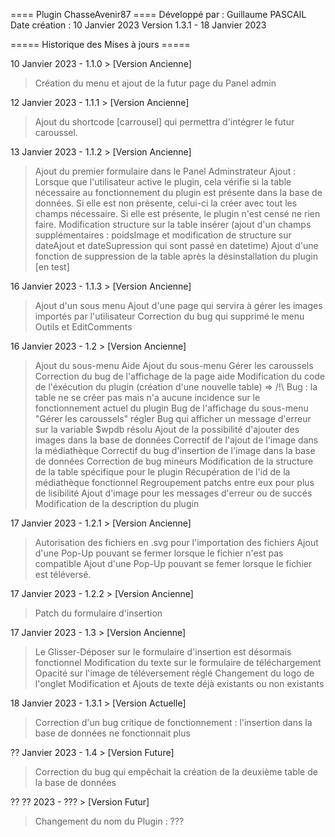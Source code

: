 ==== Plugin ChasseAvenir87 ====
Développé par : Guillaume PASCAIL
Date création : 10 Janvier 2023
Version 1.3.1 - 18 Janvier 2023

===== Historique des Mises à jours =====

10 Janvier 2023 - 1.1.0 > [Version Ancienne]
> Création du menu et ajout de la futur page du Panel admin

12 Janvier 2023 - 1.1.1 > [Version Ancienne]
> Ajout du shortcode [carrousel] qui permettra d'intégrer le futur caroussel.

13 Janvier 2023 - 1.1.2 > [Version Ancienne]
> Ajout du premier formulaire dans le Panel Adminstrateur
> Ajout : Lorsque que l'utilisateur active le plugin, cela vérifie si la table nécessaire au fonctionnement du plugin est présente dans la base de données.
> Si elle est non présente, celui-ci la créer avec tout les champs nécessaire.
> Si elle est présente, le plugin n'est censé ne rien faire.
> Modification structure sur la table insérer (ajout d'un champs supplémentaires : poidsImage et modification de structure sur dateAjout et dateSupression qui sont passé en datetime)
> Ajout d'une fonction de suppression de la table après la désinstallation du plugin [en test]

16 Janvier 2023 - 1.1.3 > [Version Ancienne]
> Ajout d'un sous menu
> Ajout d'une page qui servira à gérer les images importés par l'utilisateur
> Correction du bug qui supprimé le menu Outils et EditComments

16 Janvier 2023 - 1.2 > [Version Ancienne]
> Ajout du sous-menu Aide
> Ajout du sous-menu Gérer les caroussels
> Correction du bug de l'affichage de la page aide
> Modification du code de l'éxécution du plugin (création d'une nouvelle table) => /!\ Bug : la table ne se créer pas mais n'a aucune incidence sur le fonctionnement actuel du plugin
> Bug de l'affichage du sous-menu "Gérer les caroussels" régler
> Bug qui afficher un message d'erreur sur la variable $wpdb résolu
> Ajout de la possibilité d'ajouter des images dans la base de données 
> Correctif de l'ajout de l'image dans la médiathèque
> Correctif du bug d'insertion de l'image dans la base de données
> Correction de bug mineurs
> Modification de la structure de la table spécifique pour le plugin
> Récupération de l'id de la médiathèque fonctionnel
> Regroupement patchs entre eux pour plus de lisibilité
> Ajout d'image pour les messages d'erreur ou de succés
> Modification de la description du plugin

17 Janvier 2023 - 1.2.1 > [Version Ancienne]
> Autorisation des fichiers en .svg pour l'importation des fichiers
> Ajout d'une Pop-Up pouvant se fermer lorsque le fichier n'est pas compatible
> Ajout d'une Pop-Up pouvant se femer lorsque le fichier est téléversé.

17 Janvier 2023 - 1.2.2 > [Version Ancienne]
> Patch du formulaire d'insertion

17 Janvier 2023 - 1.3 > [Version Ancienne]
> Le Glisser-Déposer sur le formulaire d'insertion est désormais fonctionnel
> Modification du texte sur le formulaire de téléchargement
> Opacité sur l'image de téléversement réglé
> Changement du logo de l'onglet
> Modification et Ajouts de texte déjà existants ou non existants

18 Janvier 2023 - 1.3.1 > [Version Actuelle]
> Correction d'un bug critique de fonctionnement : l'insertion dans la base de données ne fonctionnait plus

?? Janvier 2023 - 1.4 > [Version Future]
> Correction du bug qui empêchait la création de la deuxième table de la base de données
> 








?? ?? 2023 - ??? > [Version Futur]
> Changement du nom du Plugin : ???
